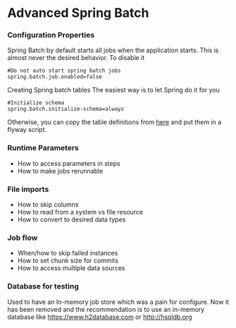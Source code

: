 # Advanced Spring Batch

### Configuration Properties

Spring Batch by default starts all jobs when the application starts. 
This is almost never the desired behavior. To disable it

```
#Do not auto start spring batch jobs
spring.batch.job.enabled=false
```

Creating Spring batch tables
The easiest way is to let Spring do it for you

```
#Initialize schema
spring.batch.initialize-schema=always
```

Otherwise, you can copy the table definitions from
[here](https://docs.spring.io/spring-batch/docs/3.0.x/reference/html/metaDataSchema.html)
and put them in a flyway script.

### Runtime Parameters

- How to access parameters in steps
- How to make jobs rerunnable

### File imports
- How to skip columns
- How to read from a system vs file resource
- How to convert to desired data types 

### Job flow

- When/how to skip failed instances
- How to set chunk size for commits
- How to access multiple data sources

### Database for testing
Used to have an In-memory job store which was a pain for configure.
Now it has been removed and the recommendation is to use an in-memory
database like https://www.h2database.com or http://hsqldb.org


